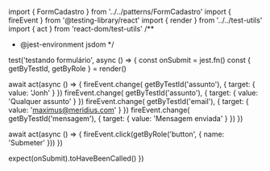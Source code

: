 import { FormCadastro } from '../../patterns/FormCadastro'
import { fireEvent } from '@testing-library/react'
import { render } from '../../test-utils'
import { act } from 'react-dom/test-utils'
/**
 * @jest-environment jsdom
 */

test('testando formulário', async () => {
  const onSubmit = jest.fn()
  const { getByTestId, getByRole } = render(<FormCadastro onSubmit={onSubmit} />)

  await act(async () => {
    fireEvent.change(
      getByTestId('assunto'), {
        target: { value: 'Jonh' }
      })
    fireEvent.change(
      getByTestId('assunto'), {
        target: { value: 'Qualquer assunto' }
      })
    fireEvent.change(
      getByTestId('email'), {
        target: { value: 'maximus@meridius.com' }
      })
    fireEvent.change(
      getByTestId('mensagem'), {
        target: { value: 'Mensagem enviada' }
      })
  })

  await act(async () => {
    fireEvent.click(getByRole('button', { name: 'Submeter' }))
  })

  expect(onSubmit).toHaveBeenCalled()
})
